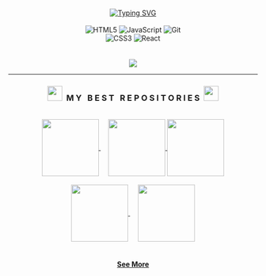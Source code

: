 <br />

<div align=center>
  <a href="https://git.io/typing-svg"><img src="http://readme-typing-svg.herokuapp.com?font=Fira+Code&duration=4000&pause=1000&color=F0A400&center=true&width=435&lines=Hello!+My+name+is+Lovepreet+Singh;I'm+a+Front+End+Developer;I'm+a+HTML+Email+Developer" alt="Typing SVG" /></a>
</div>

<br />

<div align="center">
  <img alt="HTML5" src="https://img.shields.io/badge/html5%20-%E34F26.svg?&style=for-the-badge&logo=html5&logoColor=E34F26&color=282828"/>
  <img alt="JavaScript" src="https://img.shields.io/badge/javascript%20-%F7DF1E.svg?&style=for-the-badge&logo=javascript&logoColor=F7DF1E&color=282828"/>
  <img alt="Git" src="https://img.shields.io/badge/git%20-%F05032.svg?&style=for-the-badge&logo=git&logoColor=F05032&color=282828"/>
  <br>
  <img alt="CSS3" src="https://img.shields.io/badge/css3%20-%1572B6.svg?&style=for-the-badge&logo=css3&logoColor=1572B6&color=282828"/>
  <img alt="React" src="https://img.shields.io/badge/react%20-%61DAFB.svg?&style=for-the-badge&logo=react&logoColor=61DAFB&color=282828"/>
</div>

<br />
<br />

<div align="center">
  <a href="https://luhvpreet.github.io/MyPortfolio/">
    <img src="https://img.shields.io/badge/Portfolio%20-%F0A400.svg?&style=for-the-badge&logo=Vercel&logoColor=FFF&color=282828" target="_blank"/>
  </a>
</div>

<hr>

<h3 align="center"><img src="https://slackmojis.com/emojis/59967-duck_dance/download" width="30"/>&nbsp;&nbsp;M Y &nbsp; B E S T &nbsp; R E P O S I T O R I E S&nbsp;&nbsp;<img src="https://slackmojis.com/emojis/59967-duck_dance/download" width="30"/></h3>

<br>

<div width="100%" align="center">
  <a align="center" href="https://luhvpreet.github.io/FrontendPractice-oh.studio/" title="OH.STUDIO">
      <img align="center" height="115" src="https://github-readme-stats-git-masterrstaa-rickstaa.vercel.app/api/pin/?username=luhvpreet&repo=FrontendPractice-oh.studio&theme=vision-friendly-dark&icon_color=F0A400&&border_color=F0A400&bg_color=00000000&border_radius=10">
  </a>
  &nbsp;&nbsp;&nbsp;
  <a align="center" href="https://luhvpreet.github.io/HTMLEmailDevelopment-Hero-Newsletter/" title="Newsletter Email">
    <img align="center" height="115" src="https://github-readme-stats-git-masterrstaa-rickstaa.vercel.app/api/pin/?username=luhvpreet&HTMLEmailDevelopment-Hero-Newsletter&theme=vision-friendly-dark&icon_color=F0A400&&border_color=F0A400&bg_color=00000000&border_radius=10">
    <a align="center" href="https://luhvpreet.github.io/HTMLEmailDevelopment-Hero-Newsletter/" title="Newsletter Email">
      <img align="center" height="115" src="https://github-readme-stats-git-masterrstaa-rickstaa.vercel.app/api/pin/?username=luhvpreet&repo=HTMLEmailDevelopment-Hero-Newsletter&theme=vision-friendly-dark&icon_color=F0A400&&border_color=F0A400&bg_color=00000000&border_radius=10">
  </a>
</div>

<br/>

<div width="100%" align="center">
    <a align="center" href="https://luhvpreet.github.io/HTMLEmailDevelopment-Apparel-PromotionalEmail/" title="Promotional Email">
    <img align="center" height="115" src="https://github-readme-stats-git-masterrstaa-rickstaa.vercel.app/api/pin/?username=luhvpreet&repo=HTMLEmailDevelopment-Apparel-PromotionalEmail&theme=vision-friendly-dark&icon_color=F0A400&&border_color=F0A400&bg_color=00000000&border_radius=10">
  </a>
  &nbsp;&nbsp;&nbsp;  
    <a align="center" href="https://luhvpreet.github.io/HTMLEmailDevelopment-TravellingJake-BlogEmail/" title="Blog Email">
    <img align="center" height="115" src="https://github-readme-stats-git-masterrstaa-rickstaa.vercel.app/api/pin/?username=luhvpreet&repo=HTMLEmailDevelopment-TravellingJake-BlogEmail&theme=vision-friendly-dark&icon_color=F0A400&&border_color=F0A400&bg_color=00000000&border_radius=10">
  </a>
</div>

<br>

<h4 align="center">
  <a href="https://github.com/luhvpreet?tab=repositories" title="Show Repositories">See More</a>
</h4>
